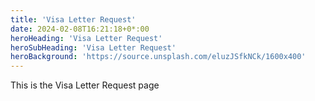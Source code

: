 ```yaml
---
title: 'Visa Letter Request'
date: 2024-02-08T16:21:18+0*:00
heroHeading: 'Visa Letter Request'
heroSubHeading: 'Visa Letter Request'
heroBackground: 'https://source.unsplash.com/eluzJSfkNCk/1600x400'
---
```

 This is the Visa Letter Request page
